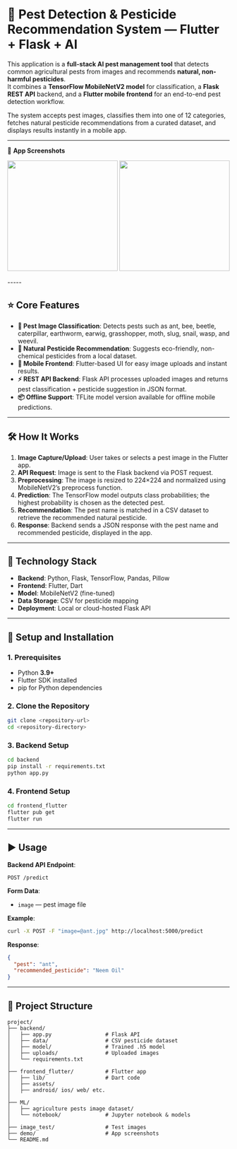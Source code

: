 # 🐛 Pest Detection & Pesticide Recommendation System — Flutter + Flask + AI

This application is a **full-stack AI pest management tool** that detects common agricultural pests from images and recommends **natural, non-harmful pesticides**.  
It combines a **TensorFlow MobileNetV2 model** for classification, a **Flask REST API** backend, and a **Flutter mobile frontend** for an end-to-end pest detection workflow.

The system accepts pest images, classifies them into one of 12 categories, fetches natural pesticide recommendations from a curated dataset, and displays results instantly in a mobile app.

-----

📸 **App Screenshots**
<p align="center">
  <img src="https://github.com/user-attachments/assets/97f847ce-908c-4e59-9abd-a87007d530b1" width="250" />
  <img src="https://github.com/user-attachments/assets/c4cbcda6-7c33-4a78-ba46-7c7bac4b2a1b" width="250" />
</p>
-----

## ⭐ Core Features

* **🦋 Pest Image Classification**: Detects pests such as ant, bee, beetle, caterpillar, earthworm, earwig, grasshopper, moth, slug, snail, wasp, and weevil.
* **🌱 Natural Pesticide Recommendation**: Suggests eco-friendly, non-chemical pesticides from a local dataset.
* **📱 Mobile Frontend**: Flutter-based UI for easy image uploads and instant results.
* **⚡ REST API Backend**: Flask API processes uploaded images and returns pest classification + pesticide suggestion in JSON format.
* **📦 Offline Support**: TFLite model version available for offline mobile predictions.

-----

## 🛠️ How It Works

1. **Image Capture/Upload**: User takes or selects a pest image in the Flutter app.
2. **API Request**: Image is sent to the Flask backend via POST request.
3. **Preprocessing**: The image is resized to 224×224 and normalized using MobileNetV2’s preprocess function.
4. **Prediction**: The TensorFlow model outputs class probabilities; the highest probability is chosen as the detected pest.
5. **Recommendation**: The pest name is matched in a CSV dataset to retrieve the recommended natural pesticide.
6. **Response**: Backend sends a JSON response with the pest name and recommended pesticide, displayed in the app.

-----

## 🚀 Technology Stack

* **Backend**: Python, Flask, TensorFlow, Pandas, Pillow
* **Frontend**: Flutter, Dart
* **Model**: MobileNetV2 (fine-tuned)
* **Data Storage**: CSV for pesticide mapping
* **Deployment**: Local or cloud-hosted Flask API

-----

## 🔧 Setup and Installation

### 1. Prerequisites
* Python **3.9+**
* Flutter SDK installed
* pip for Python dependencies

### 2. Clone the Repository
```bash
git clone <repository-url>
cd <repository-directory>
```

### 3. Backend Setup

```bash
cd backend
pip install -r requirements.txt
python app.py
```

### 4. Frontend Setup

```bash
cd frontend_flutter
flutter pub get
flutter run
```

---

## ▶️ Usage

**Backend API Endpoint**:

```
POST /predict
```

**Form Data**:

* `image` — pest image file

**Example**:

```bash
curl -X POST -F "image=@ant.jpg" http://localhost:5000/predict
```

**Response**:

```json
{
  "pest": "ant",
  "recommended_pesticide": "Neem Oil"
}
```

---

## 📂 Project Structure

```
project/
├── backend/
│   ├── app.py                 # Flask API
│   ├── data/                  # CSV pesticide dataset
│   ├── model/                 # Trained .h5 model
│   ├── uploads/               # Uploaded images
│   └── requirements.txt
│
├── frontend_flutter/          # Flutter app
│   ├── lib/                   # Dart code
│   ├── assets/
│   ├── android/ ios/ web/ etc.
│
├── ML/
│   ├── agriculture pests image dataset/
│   └── notebook/              # Jupyter notebook & models
│
├── image_test/                # Test images
├── demo/                      # App screenshots
└── README.md
```


